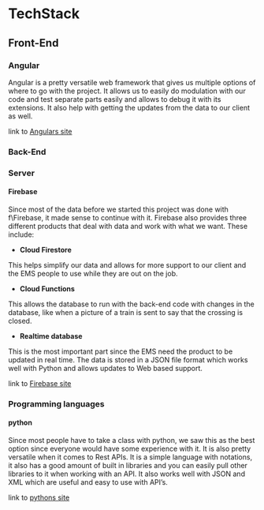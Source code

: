 # TechStack
## Front-End
### Angular
Angular is a pretty versatile web framework that gives us multiple options of where to go with the project. It allows us to easily do modulation with our code and test separate parts easily and allows to debug it with its extensions. It also help with getting the updates from the data to our client as well.

link to [Angulars site](https://angular.dev/)
### Back-End

### Server
#### Firebase
Since most of the data before we started this project was done with f\Firebase, it made sense to continue with it. 
Firebase also provides three different products that deal with data and work with what we want. These include:
- **Cloud Firestore**

This helps simplify our data and allows for more support to our client and the EMS people to use while they are out on the job.
- **Cloud Functions**

This allows the database to run with the back-end code with changes in the database, like when a picture of a train is sent to say that the crossing is closed.
- **Realtime database**

This is the most important part since the EMS need the product to be updated in real time. The data is stored in a JSON file format which works well with Python and allows updates to Web based support. 

link to [Firebase site](https://firebase.google.com/)
### Programming languages

#### python
Since most people have to take a class with python, we saw this as the best option since everyone would have some experience with it. It is also pretty versatile when it comes to Rest APIs. It is a simple language with notations, it also has a good amount of built in libraries and you can easily pull other libraries to it when working with an API. It also works well with JSON and XML which are useful and easy to use with API’s.

link to [pythons site](https://www.python.org/)

